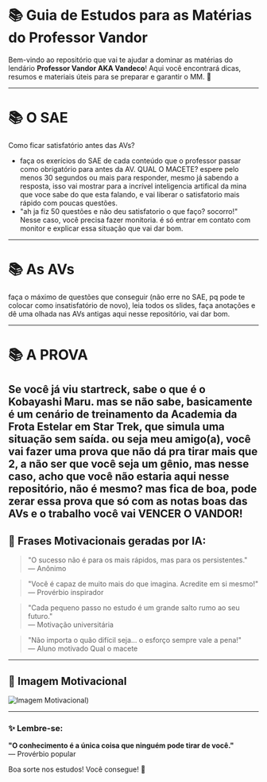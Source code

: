 # 📚 Guia de Estudos para as Matérias do Professor Vandor

Bem-vindo ao repositório que vai te ajudar a dominar as matérias do lendário **Professor Vandor AKA Vandeco**! Aqui você encontrará dicas, resumos e materiais úteis para se preparar e garantir o MM. 💪

---

# 📚 O SAE

Como ficar satisfatório antes das AVs? 
- faça os exerícios do SAE de cada conteúdo que o professor passar como obrigatório para antes da AV. QUAL O MACETE? espere pelo menos 30 segundos ou mais para responder, mesmo já sabendo a resposta, isso vai mostrar para a incrível inteligencia artifical da mina que voce sabe do que esta falando, e vai liberar o satisfatorio mais rápido com poucas questões.
- "ah ja fiz 50 questões e não deu satisfatorio o que faço? socorro!" Nesse caso, você precisa fazer monitoria. é só entrar em contato com monitor e explicar essa situação que vai dar bom.
---

# 📚 As AVs

faça o máximo de questões que conseguir (não erre no SAE, pq pode te colocar como insatisfatório de novo), leia todos os slides, faça anotações e dê uma olhada nas AVs antigas aqui nesse repositório, vai dar bom.

---

# 📚 A PROVA

Se você já viu startreck, sabe o que é o Kobayashi Maru. mas se não sabe, basicamente é um cenário de treinamento da Academia da Frota Estelar em Star Trek, que simula uma situação sem saída. 
ou seja meu amigo(a), você vai fazer uma prova que não dá pra tirar mais que 2, a não ser que você seja um gênio, mas nesse caso, acho que você não estaria aqui nesse repositório, não é mesmo?
mas fica de boa, pode zerar essa prova que só com as notas boas das AVs e o trabalho você vai VENCER O VANDOR!
---

## 🌟 Frases Motivacionais geradas por IA:

> "O sucesso não é para os mais rápidos, mas para os persistentes."  
> — Anônimo  

> "Você é capaz de muito mais do que imagina. Acredite em si mesmo!"  
> — Provérbio inspirador  

> "Cada pequeno passo no estudo é um grande salto rumo ao seu futuro."  
> — Motivação universitária  

> "Não importa o quão difícil seja... o esforço sempre vale a pena!"  
> — Aluno motivado  Qual o macete

---

## 📸 Imagem Motivacional 

![Imagem Motivacional](https://i.imgur.com/pJrKqLN.jpeg))  

---


### ✨ Lembre-se:  
**"O conhecimento é a única coisa que ninguém pode tirar de você."**  
— Provérbio popular  

Boa sorte nos estudos! Você consegue! 🚀
